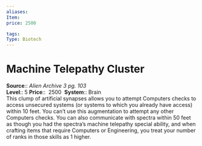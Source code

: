 ```yaml
---
aliases: 
Item:
price: 2500

tags: 
Type: Biotech
---
```


# Machine Telepathy Cluster

**Source**:: _Alien Archive 3 pg. 103_  
**Level**:: 5
**Price**::  2500 
**System**:: Brain  
This clump of artificial synapses allows you to attempt Computers checks to access unsecured systems (or systems to which you already have access) within 10 feet. You can’t use this augmentation to attempt any other Computers checks. You can also communicate with spectra within 50 feet as though you had the spectra’s machine telepathy special ability, and when crafting items that require Computers or Engineering, you treat your number of ranks in those skills as 1 higher.
